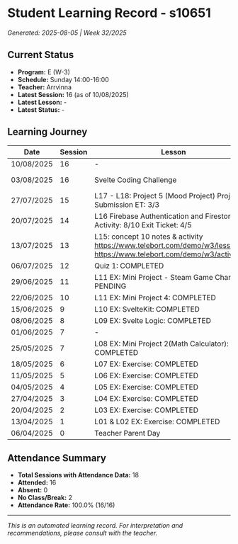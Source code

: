 # Student Learning Record - s10651
*Generated: 2025-08-05 | Week 32/2025*

## Current Status
- **Program:** E (W-3)
- **Schedule:** Sunday 14:00-16:00
- **Teacher:** Arrvinna
- **Latest Session:** 16 (as of 10/08/2025)
- **Latest Lesson:** -
- **Latest Status:** -

## Learning Journey
| Date | Session | Lesson | Attendance | Progress |
|------|---------|--------|------------|----------|
| 10/08/2025 | 16 | - | - | - |
| 03/08/2025 | 16 | Svelte Coding Challenge | Nurafrina | In Progress |
| 27/07/2025 | 15 | L17 - L18: Project 5 (Mood Project) Project Submission ET: 3/3 | Arrvinna | Completed |
| 20/07/2025 | 14 | L16 Firebase Authentication and Firestore Activity: 8/10   Exit Ticket: 4/5 | Arrvinna | Completed |
| 13/07/2025 | 13 | L15: concept 10 notes & activity https://www.telebort.com/demo/w3/lesson/10 https://www.telebort.com/demo/w3/activity/10 | Arrvinna | Completed |
| 06/07/2025 | 12 | Quiz 1: COMPLETED | Arrvinna | Completed |
| 29/06/2025 | 11 | L11 EX: Mini Project - Steam Game Changer: PENDING | Arrvinna | In Progress |
| 22/06/2025 | 10 | L11 EX: Mini Project 4: COMPLETED | Arrvinna | Completed |
| 15/06/2025 | 9 | L10 EX: SvelteKit: COMPLETED | Arrvinna | Completed |
| 08/06/2025 | 8 | L09 EX: Svelte Logic: COMPLETED | Arrvinna | Completed |
| 01/06/2025 | 7 | - | No Class | - |
| 25/05/2025 | 7 | L08 EX: Mini Project 2(Math Calculator): COMPLETED | Arrvinna | Completed |
| 18/05/2025 | 6 | L07 EX: Exercise: COMPLETED | Arrvinna | Completed |
| 11/05/2025 | 5 | L06 EX: Exercise: COMPLETED | Arrvinna | Completed |
| 04/05/2025 | 4 | L05 EX: Exercise: COMPLETED | Arrvinna | Completed |
| 27/04/2025 | 3 | L04 EX: Exercise: COMPLETED | Arrvinna | Completed |
| 20/04/2025 | 2 | L03 EX: Exercise: COMPLETED | Arrvinna | Completed |
| 13/04/2025 | 1 | L01 & L02 EX: Exercise: COMPLETED | Arrvinna | Completed |
| 06/04/2025 | 0 | Teacher Parent Day | No Class | - |

## Attendance Summary
- **Total Sessions with Attendance Data:** 18
- **Attended:** 16
- **Absent:** 0
- **No Class/Break:** 2
- **Attendance Rate:** 100.0% (16/16)

---
*This is an automated learning record. For interpretation and recommendations, please consult with the teacher.*